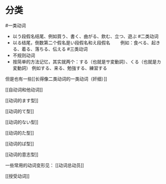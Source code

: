 
# 分类

#一类动词
- 以う段假名结尾、例如買う、書く、曲がる、飲む、立つ、遊ぶ
#二类动词
- 以る结尾，倒数第二个假名是い段假名和え段假名
　　例如：食べる、起きる、着る、落ちる、伝える
#三类动词
- 不规则动词
- 按简单的方法记忆，其实就两个：する（也就是サ変動詞）、くる（也就是カ変動詞）
   例如する、来る、勉強する、練習する

但是也有一些[[长得像二类动词的一类动词（奸细）]]

[[自动词和他动词]]

[[动词的ます型]]

[[动词的て型]]

[[动词的ない型]]

[[动词的た型]]

[[动词的ば型]]

[[动词的意志型]]

一些常用的动词变形见：
[[动词总动员]]

[[授受动词]]

